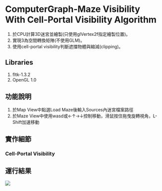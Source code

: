 # ComputerGraph-Maze Visibility With Cell-Portal Visibility Algorithm

1. 於CPU計算3D迷宮並繪製(只使用glVertex2f指定繪製位置)。  
2. 實現3為空間轉換矩陣(不使用GLM)。
3. 使用cell-portal visibility判斷遮擋物體與縮減(clipping)。

## Libraries  
 1. fltk-1.3.2
 2. OpenGL 1.0
 
## 功能說明  
 1. 於Map View中點選Load Maze後輸入Sources內迷宮檔案路徑
 2. 於Maze View中使用wasd或←↑→↓控制移動，滑鼠按住拖曳旋轉視角，L-Shift加速移動
 
## 實作細節  
### Cell-Portal Visibility  


## 運行結果
![](https://i.imgur.com/2v4VGM0.png)
